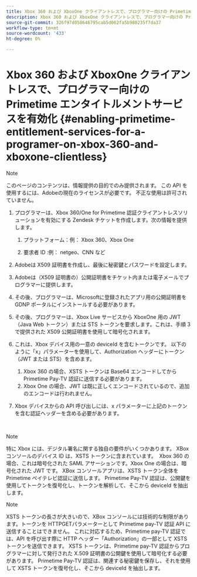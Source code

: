 ```yaml
---
title: Xbox 360 および XboxOne クライアントレスで、プログラマー向けの Primetime エンタイトルメントサービスを有効化
description: Xbox 360 および XboxOne クライアントレスで、プログラマー向けの Primetime エンタイトルメントサービスを有効化
source-git-commit: 326f97d058646795cab5d062fa5b980235f7da37
workflow-type: tm+mt
source-wordcount: '433'
ht-degree: 0%

---
```



# Xbox 360 および XboxOne クライアントレスで、プログラマー向けの Primetime エンタイトルメントサービスを有効化 {#enabling-primetime-entitlement-services-for-a-programer-on-xbox-360-and-xboxone-clientless}

>[!NOTE]
>
>このページのコンテンツは、情報提供の目的でのみ提供されます。 この API を使用するには、Adobeの現在のライセンスが必要です。 不正な使用は許可されていません。




1. プログラマーは、Xbox 360/One for Primetime 認証クライアントレスソリューションを有効にする Zendesk チケットを作成します。次の情報を提供します。

   1. プラットフォーム：例： Xbox 360、Xbox One

   1. 要求者 ID :例： netgeo、CNN など

1. Adobeは X509 証明書を作成し、最後に秘密鍵とパスワードを設定します。

1. Adobeは（X509 証明書の）公開証明書をチケット内または電子メールでプログラマーに提供します。

1. その後、プログラマーは、Microsoftに登録されたアプリ用の公開証明書を GDNP ポータルにインストールする必要があります。

1. その後、プログラマーは、Xbox Live サービスから XboxOne 用の JWT （Java Web トークン）または STS トークンを要求します。これは、手順 3 で提供された X509 公開証明書を使用して暗号化されます。

1. これは、Xbox デバイス用の一意の deviceId を含むトークンです。 以下のように「x」パラメーターを使用して、Authorization ヘッダーにトークン（JWT または STS）を含めます。

   1. Xbox 360 の場合、XSTS トークンは Base64 エンコードしてから Primetime Pay-TV 認証に送信する必要があります。
   1. Xbox One の場合、JWT は既に正しくエンコードされているので、追加のエンコードは行われません。 

1. Xbox デバイスからの API 呼び出しには、x パラメーターに上記のトークンを含む認証ヘッダーを含める必要があります。

 

>[!NOTE]
>
>特に Xbox には、デジタル署名に関する独自の要件がいくつかあります。 XBox コンソールのデバイス ID は、XSTS トークンに含まれています。  Xbox 360 の場合、これは暗号化された SAML アサーションです。Xbox One の場合は、暗号化された JWT です。 XBox コンソールアプリは、XSTS トークン全体を Primetime ペイテレビ認証に送信します。 Primetime Pay-TV 認証は、公開鍵を使用してトークンを復号化し、トークンを解析して、そこから deviceId を抽出します。

>[!NOTE]
>
>XSTS トークンの長さが大きいので、XBox コンソールには技術的な制限があります。トークンを HTTPGETパラメーターとして Primetime pay-TV 認証 API に送信することはできません。 これに対応するため、Primetime pay-TV 認証では、API を呼び出す際に HTTP ヘッダー「Authorization」の一部として XSTS トークンを送信できます。 XSTS トークンは、Primetime pay-TV 認証からプログラマーに対して発行された X.509 証明書の公開鍵を使用して暗号化する必要があります。 Primetime Pay-TV 認証は、関連する秘密鍵を保存し、それを使用して XSTS トークンを復号化し、そこから deviceId を抽出します。  


